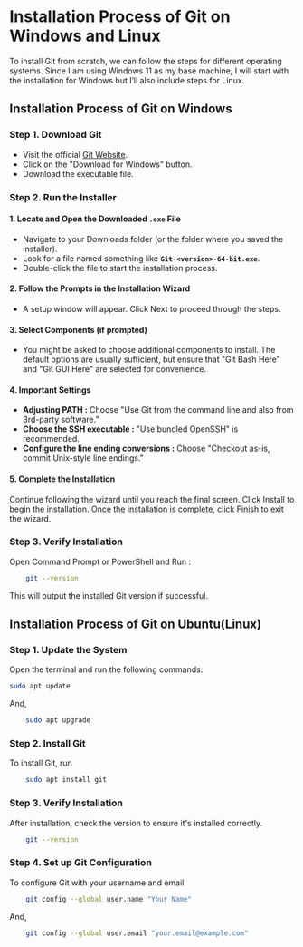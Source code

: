# Installation Process of Git on Windows and Linux
To install Git from scratch, we can follow the steps for different operating systems. Since I am using Windows 11 as my base machine, I will start with the installation for Windows but I’ll also include steps for Linux.
## Installation Process of Git on Windows
### Step 1. Download Git
- Visit the official [Git Website](#https://git-scm.com).
- Click on the "Download for Windows" button.
- Download the executable file.
### Step 2. Run the Installer
#### 1. Locate and Open the Downloaded **`.exe`** File
- Navigate to your Downloads folder (or the folder where you saved the installer).
- Look for a file named something like **`Git-<version>-64-bit.exe`**.
- Double-click the file to start the installation process.
#### 2. Follow the Prompts in the Installation Wizard
- A setup window will appear. Click Next to proceed through the steps.
#### 3. Select Components (if prompted)
- You might be asked to choose additional components to install. The default options are usually sufficient, but ensure that "Git Bash Here" and "Git GUI Here" are selected for convenience.
#### 4. Important Settings
- **Adjusting PATH :** Choose "Use Git from the command line and also from 3rd-party software."
- **Choose the SSH executable :** "Use bundled OpenSSH" is recommended.
- **Configure the line ending conversions :** Choose "Checkout as-is, commit Unix-style line endings."
#### 5. Complete the Installation
Continue following the wizard until you reach the final screen. Click Install to begin the installation.
Once the installation is complete, click Finish to exit the wizard.
### Step 3. Verify Installation
Open Command Prompt or PowerShell and Run :
```bash
    git --version
```
This will output the installed Git version if successful.
## Installation Process of Git on Ubuntu(Linux)
### Step 1. Update the System
Open the terminal and run the following commands:
```bash
sudo apt update
```
And,
```bash
    sudo apt upgrade
```
### Step 2. Install Git
To install Git, run
```bash
    sudo apt install git
```
### Step 3. Verify Installation
After installation, check the version to ensure it's installed correctly.
```bash
    git --version
```
### Step 4. Set up Git Configuration
To configure Git with your username and email
```bash 
    git config --global user.name "Your Name"
```
And,
```bash
    git config --global user.email "your.email@example.com"
```